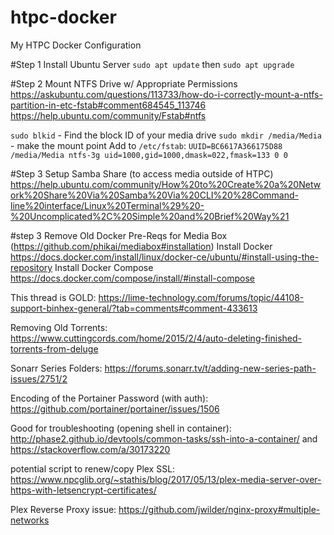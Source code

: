 # htpc-docker
My HTPC Docker Configuration


#Step 1
Install Ubuntu Server
`sudo apt update` then `sudo apt upgrade`

#Step 2
Mount NTFS Drive w/ Appropriate Permissions
https://askubuntu.com/questions/113733/how-do-i-correctly-mount-a-ntfs-partition-in-etc-fstab#comment684545_113746
https://help.ubuntu.com/community/Fstab#ntfs

`sudo blkid` - Find the block ID of your media drive
`sudo mkdir /media/Media` - make the mount point
Add to `/etc/fstab`: `UUID=BC6617A366175D88 /media/Media ntfs-3g uid=1000,gid=1000,dmask=022,fmask=133 0 0`

#Step 3
Setup Samba Share (to access media outside of HTPC)
https://help.ubuntu.com/community/How%20to%20Create%20a%20Network%20Share%20Via%20Samba%20Via%20CLI%20%28Command-line%20interface/Linux%20Terminal%29%20-%20Uncomplicated%2C%20Simple%20and%20Brief%20Way%21

#step 3
Remove Old Docker
Pre-Reqs for Media Box (https://github.com/phikai/mediabox#installation)
Install Docker
https://docs.docker.com/install/linux/docker-ce/ubuntu/#install-using-the-repository
Install Docker Compose
https://docs.docker.com/compose/install/#install-compose


This thread is GOLD: https://lime-technology.com/forums/topic/44108-support-binhex-general/?tab=comments#comment-433613

Removing Old Torrents: https://www.cuttingcords.com/home/2015/2/4/auto-deleting-finished-torrents-from-deluge

Sonarr Series Folders: https://forums.sonarr.tv/t/adding-new-series-path-issues/2751/2

Encoding of the Portainer Password (with auth): https://github.com/portainer/portainer/issues/1506

Good for troubleshooting (opening shell in container): http://phase2.github.io/devtools/common-tasks/ssh-into-a-container/ and https://stackoverflow.com/a/30173220

potential script to renew/copy Plex SSL: https://www.npcglib.org/~stathis/blog/2017/05/13/plex-media-server-over-https-with-letsencrypt-certificates/

Plex Reverse Proxy issue: https://github.com/jwilder/nginx-proxy#multiple-networks